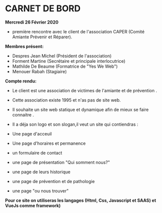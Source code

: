    # CARNET DE BORD

**Mercredi 26 Février 2020** 

   * première rencontre avec le client de l'association CAPER (Comité Amiante Prévenir et Réparer).

   **Membres présent:**

   * Despres Jean Michel (Président de l'association) 
   * Forment Martine (Secrétaire et principale interlocutrice) 
   * Mathilde De Beaume (Formatrice de "Yes We Web")
   * Menouer Rabah (Stagiaire)


   **Compte rendu:**

   * Le client est une association de victimes de l'amiante et de prévention .
   * Cette association existe 1995 et n'as pas de site web.
   * Il souhaite un site web statique et dynamique afin de mieux se faire connaitre .
   * Il a déja son logo et son slogan,il veut un site qui contiendras :

   * Une page d'acceuil 
   * Une page d'horaires et permanence
   * un formulaire de contact 
   * une page de présentation "Qui somment nous?"
   * une page de leurs historique 
   * une page de prévention et de pathologie 
   * une page "ou nous trouver"


  **Pour ce site on utiliseras les langages (Html, Css, Javascript et SAAS) et VueJs comme framework)**

     

  
  
 